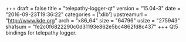 +++
draft = false
title = "telepathy-logger-qt"
version = "15.04-3"
date = "2016-09-23T19:36:22"
categories = ['xlib']
upstreamurl = "http://www.kde.org"
arch = "x86_64"
size = "64796"
usize = "275943"
sha1sum = "fe2c0f6822290c0d31193e862e5bc4862fd8c437"
+++
Qt5 bindings for telepathy logger.